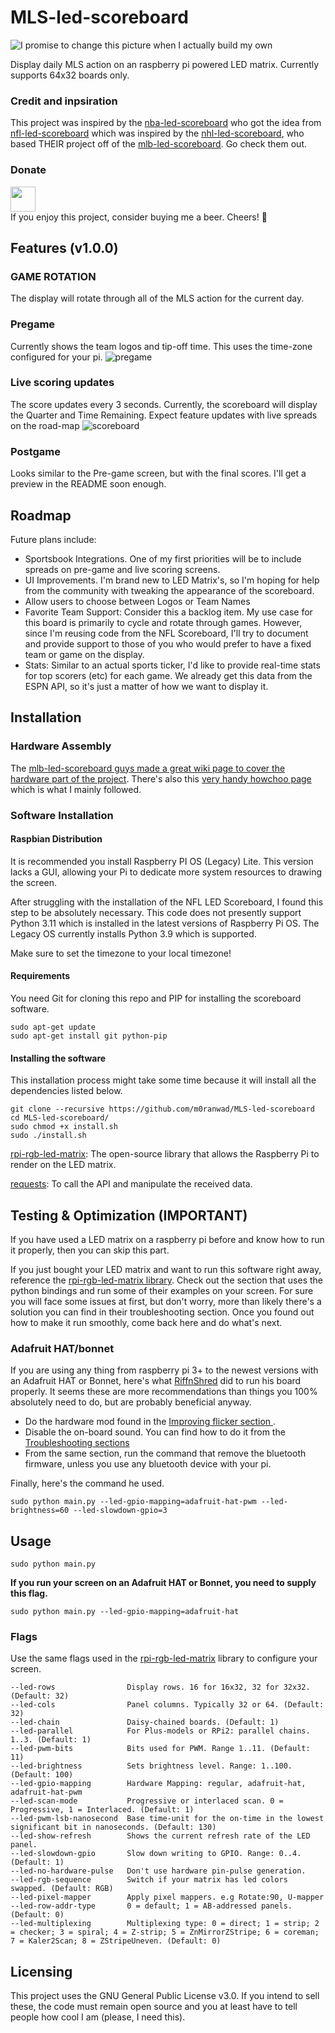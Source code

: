 # MLS-led-scoreboard
![I promise to change this picture when I actually build my own](imgs/pregame_state.jpg)

Display daily MLS action on an raspberry pi powered LED matrix. Currently supports 64x32 boards only.

### Credit and inpsiration
This project was inspired by the [nba-led-scoreboard](https://github.com/m0ranwad/nba-led-scoreboard) who got the idea from [nfl-led-scoreboard](https://github.com/mikemountain/nfl-led-scoreboard/) which was inspired by the [nhl-led-scoreboard](https://github.com/riffnshred/nhl-led-scoreboard), who based THEIR project off of the [mlb-led-scoreboard](https://github.com/MLB-LED-Scoreboard/mlb-led-scoreboard). Go check them out.

### Donate
<a href="https://paypal.me/kircherbrian"><img src="https://github.com/andreostrovsky/donate-with-paypal/blob/master/dark.svg" height="40"></a>  
If you enjoy this project, consider buying me a beer. Cheers! :beers: 

## Features (v1.0.0)

### GAME ROTATION
The display will rotate through all of the MLS action for the current day. 

### Pregame
Currently shows the team logos and tip-off time. This uses the time-zone configured for your pi. ![pregame](imgs/pregame_two.jpg)

### Live scoring updates 
The score updates every 3 seconds. Currently, the scoreboard will display the Quarter and Time Remaining. Expect feature updates with live spreads on the road-map ![scoreboard](imgs/liveGame_state.jpg)

### Postgame
Looks similar to the Pre-game screen, but with the final scores. I'll get a preview in the README soon enough.

## Roadmap

Future plans include:
* Sportsbook Integrations. One of my first priorities will be to include spreads on pre-game and live scoring screens. 
* UI Improvements. I'm brand new to LED Matrix's, so I'm hoping for help from the community with tweaking the appearance of the scoreboard.
* Allow users to choose between Logos or Team Names
* Favorite Team Support: Consider this a backlog item. My use case for this board is primarily to cycle and rotate through games. However, since I'm reusing code from the NFL Scoreboard, I'll try to document and provide support to those of you who would prefer to have a fixed team or game on the display. 
* Stats: Similar to an actual sports ticker, I'd like to provide real-time stats for top scorers (etc) for each game. We already get this data from the ESPN API, so it's just a matter of how we want to display it. 

## Installation
### Hardware Assembly
The [mlb-led-scoreboard guys made a great wiki page to cover the hardware part of the project](https://github.com/MLB-LED-Scoreboard/mlb-led-scoreboard/wiki). There's also this [very handy howchoo page](https://howchoo.com/g/otvjnwy4mji/diy-raspberry-pi-nhl-scoreboard-led-panel) which is what I mainly followed.

### Software Installation
#### Raspbian Distribution
It is recommended you install Raspberry PI OS (Legacy) Lite. This version lacks a GUI, allowing your Pi to dedicate more system resources to drawing the screen.

After struggling with the installation of the NFL LED Scoreboard, I found this step to be absolutely necessary. This code does not presently support Python 3.11 which is installed in the latest versions of Raspberry Pi OS. The Legacy OS currently installs Python 3.9 which is supported. 

Make sure to set the timezone to your local timezone!

#### Requirements
You need Git for cloning this repo and PIP for installing the scoreboard software.
```
sudo apt-get update
sudo apt-get install git python-pip
```

#### Installing the software
This installation process might take some time because it will install all the dependencies listed below.

```
git clone --recursive https://github.com/m0ranwad/MLS-led-scoreboard
cd MLS-led-scoreboard/
sudo chmod +x install.sh
sudo ./install.sh
```
[rpi-rgb-led-matrix](https://github.com/hzeller/rpi-rgb-led-matrix/tree/master/bindings/python#building): The open-source library that allows the Raspberry Pi to render on the LED matrix.

[requests](https://requests.kennethreitz.org/en/master/): To call the API and manipulate the received data.

## Testing & Optimization (IMPORTANT)
If you have used a LED matrix on a raspberry pi before and know how to run it properly, then you can skip this part. 

If you just bought your LED matrix and want to run this software right away, reference the [rpi-rgb-led-matrix library](https://github.com/hzeller/rpi-rgb-led-matrix/). Check out the section that uses the python bindings and run some of their examples on your screen. For sure you will face some issues at first, but don't worry, more than likely there's a solution you can find in their troubleshooting section.
Once you found out how to make it run smoothly, come back here and do what's next.

### Adafruit HAT/bonnet
If you are using any thing from raspberry pi 3+ to the newest versions with an Adafruit HAT or Bonnet, here's what [RiffnShred](https://github.com/riffnshred) did to run his board properly. It seems these are more recommendations than things you 100% absolutely need to do, but are probably beneficial anyway.

* Do the hardware mod found in the [Improving flicker section ](https://github.com/hzeller/rpi-rgb-led-matrix#improving-flicker).
* Disable the on-board sound. You can find how to do it from the [Troubleshooting sections](https://github.com/hzeller/rpi-rgb-led-matrix#troubleshooting)
* From the same section, run the command that remove the bluetooth firmware, unless you use any bluetooth device with your pi.

Finally, here's the command he used.
```
sudo python main.py --led-gpio-mapping=adafruit-hat-pwm --led-brightness=60 --led-slowdown-gpio=3
```

## Usage

```
sudo python main.py 
```
**If you run your screen on an Adafruit HAT or Bonnet, you need to supply this flag.**
```
sudo python main.py --led-gpio-mapping=adafruit-hat
```

### Flags
Use the same flags used in the [rpi-rgb-led-matrix](https://github.com/hzeller/rpi-rgb-led-matrix/) library to configure your screen.
```
--led-rows                Display rows. 16 for 16x32, 32 for 32x32. (Default: 32)
--led-cols                Panel columns. Typically 32 or 64. (Default: 32)
--led-chain               Daisy-chained boards. (Default: 1)
--led-parallel            For Plus-models or RPi2: parallel chains. 1..3. (Default: 1)
--led-pwm-bits            Bits used for PWM. Range 1..11. (Default: 11)
--led-brightness          Sets brightness level. Range: 1..100. (Default: 100)
--led-gpio-mapping        Hardware Mapping: regular, adafruit-hat, adafruit-hat-pwm
--led-scan-mode           Progressive or interlaced scan. 0 = Progressive, 1 = Interlaced. (Default: 1)
--led-pwm-lsb-nanosecond  Base time-unit for the on-time in the lowest significant bit in nanoseconds. (Default: 130)
--led-show-refresh        Shows the current refresh rate of the LED panel.
--led-slowdown-gpio       Slow down writing to GPIO. Range: 0..4. (Default: 1)
--led-no-hardware-pulse   Don't use hardware pin-pulse generation.
--led-rgb-sequence        Switch if your matrix has led colors swapped. (Default: RGB)
--led-pixel-mapper        Apply pixel mappers. e.g Rotate:90, U-mapper
--led-row-addr-type       0 = default; 1 = AB-addressed panels. (Default: 0)
--led-multiplexing        Multiplexing type: 0 = direct; 1 = strip; 2 = checker; 3 = spiral; 4 = Z-strip; 5 = ZnMirrorZStripe; 6 = coreman; 7 = Kaler2Scan; 8 = ZStripeUneven. (Default: 0)
```

## Licensing
This project uses the GNU General Public License v3.0. If you intend to sell these, the code must remain open source and you at least have to tell people how cool I am (please, I need this).
